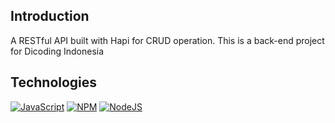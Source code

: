 ## Introduction
A RESTful API built with Hapi for CRUD operation.
This is a back-end project for Dicoding Indonesia

## Technologies
[![JavaScript](https://img.shields.io/badge/-JavaScript-black?style=for-the-badge&logo=javascript)](https://github.com/KenTandrian?tab=repositories&language=javascript)
[![NPM](https://img.shields.io/badge/NPM-%23000000.svg?style=for-the-badge&logo=npm)](https://github.com/KenTandrian?tab=repositories)
[![NodeJS](https://img.shields.io/badge/node.js-black?style=for-the-badge&logo=node.js)](https://github.com/KenTandrian?tab=repositories)
